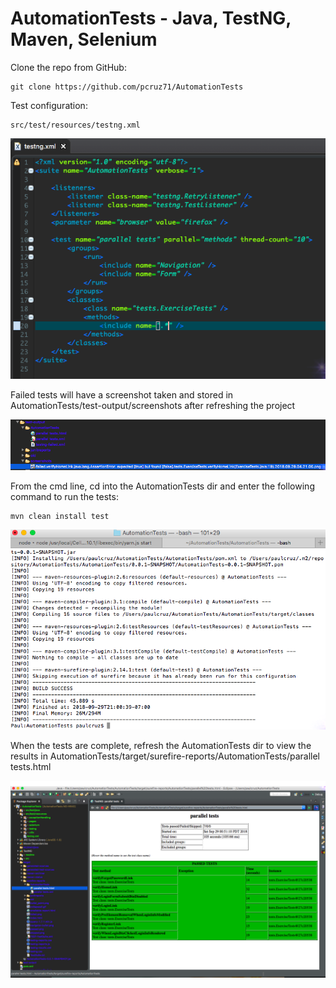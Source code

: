 # AutomationTests - Java, TestNG, Maven, Selenium 

Clone the repo from GitHub: 

	git clone https://github.com/pcruz71/AutomationTests
	
Test configuration:

	src/test/resources/testng.xml
	
![Alt text](https://github.com/pcruz71/AutomationTests/blob/master/AutomationTests/readme/testng.png?raw=true)

Failed tests will have  a screenshot taken and stored in AutomationTests/test-output/screenshots after refreshing the project

![Alt text](https://github.com/pcruz71/AutomationTests/blob/master/AutomationTests/readme/testFailedPic.png?raw=true)

From the cmd line, cd into the AutomationTests dir and enter the following command to run the tests:

	mvn clean install test
			
![Alt text](https://github.com/pcruz71/AutomationTests/blob/master/AutomationTests/readme/maven.png?raw=true)	

When the tests are complete, refresh the AutomationTests dir to view the results in AutomationTests/target/surefire-reports/AutomationTests/parallel tests.html

![Alt text](https://github.com/pcruz71/AutomationTests/blob/master/AutomationTests/readme/testReport.png?raw=true)

